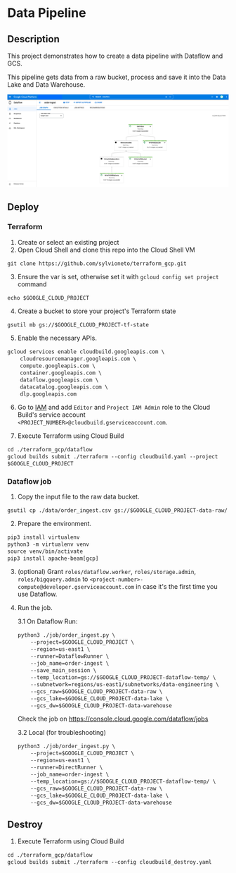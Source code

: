 # Data Pipeline

## Description

This project demonstrates how to create a data pipeline with Dataflow and GCS.

This pipeline gets data from a raw bucket, process and save it into the Data Lake and Data Warehouse.

![image](printscreen.png)

## Deploy

### Terraform

1. Create or select an existing project
2. Open Cloud Shell and clone this repo into the Cloud Shell VM
```
git clone https://github.com/sylvioneto/terraform_gcp.git
```
3. Ensure the var is set, otherwise set it with `gcloud config set project` command
```
echo $GOOGLE_CLOUD_PROJECT
```

4. Create a bucket to store your project's Terraform state
```
gsutil mb gs://$GOOGLE_CLOUD_PROJECT-tf-state
```

5. Enable the necessary APIs.
```
gcloud services enable cloudbuild.googleapis.com \
    cloudresourcemanager.googleapis.com \
    compute.googleapis.com \
    container.googleapis.com \
    dataflow.googleapis.com \
    datacatalog.googleapis.com \
    dlp.googleapis.com
```


6. Go to [IAM](https://console.cloud.google.com/iam-admin/iam) and add `Editor` and `Project IAM Admin` role to the Cloud Build's service account `<PROJECT_NUMBER>@cloudbuild.gserviceaccount.com`.

7. Execute Terraform using Cloud Build
```
cd ./terraform_gcp/dataflow
gcloud builds submit ./terraform --config cloudbuild.yaml --project $GOOGLE_CLOUD_PROJECT
```

### Dataflow job
1. Copy the input file to the raw data bucket.
```
gsutil cp ./data/order_ingest.csv gs://$GOOGLE_CLOUD_PROJECT-data-raw/
```

2. Prepare the environment.
```
pip3 install virtualenv
python3 -m virtualenv venv
source venv/bin/activate
pip3 install apache-beam[gcp]
```

3. (optional) Grant `roles/dataflow.worker`, `roles/storage.admin`, `roles/bigquery.admin` to `<project-number>-compute@developer.gserviceaccount.com` in case it's the first time you use Dataflow.

4. Run the job.

    3.1 On Dataflow
    Run:
    ```
    python3 ./job/order_ingest.py \
        --project=$GOOGLE_CLOUD_PROJECT \
        --region=us-east1 \
        --runner=DataflowRunner \
        --job_name=order-ingest \
        --save_main_session \
        --temp_location=gs://$GOOGLE_CLOUD_PROJECT-dataflow-temp/ \
        --subnetwork=regions/us-east1/subnetworks/data-engineering \
        --gcs_raw=$GOOGLE_CLOUD_PROJECT-data-raw \
        --gcs_lake=$GOOGLE_CLOUD_PROJECT-data-lake \
        --gcs_dw=$GOOGLE_CLOUD_PROJECT-data-warehouse
    ```
    Check the job on https://console.cloud.google.com/dataflow/jobs

    3.2 Local (for troubleshooting)
    ```
    python3 ./job/order_ingest.py \
        --project=$GOOGLE_CLOUD_PROJECT \
        --region=us-east1 \
        --runner=DirectRunner \
        --job_name=order-ingest \
        --temp_location=gs://$GOOGLE_CLOUD_PROJECT-dataflow-temp/ \
        --gcs_raw=$GOOGLE_CLOUD_PROJECT-data-raw \
        --gcs_lake=$GOOGLE_CLOUD_PROJECT-data-lake \
        --gcs_dw=$GOOGLE_CLOUD_PROJECT-data-warehouse
    ```


## Destroy
1. Execute Terraform using Cloud Build
```
cd ./terraform_gcp/dataflow
gcloud builds submit ./terraform --config cloudbuild_destroy.yaml
```
